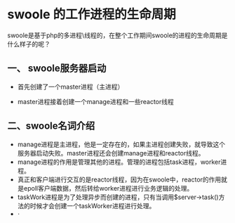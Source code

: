 # swoole 的工作进程的生命周期

swoole是基于php的多进程\线程的，在整个工作期间swoole的进程的生命周期是什么样子的呢？

## 一、 swoole服务器启动

* 首先创建了一个master进程（主进程）

* master进程接着创建一个manage进程和一些reactor线程



## 二、swoole名词介绍

* manage进程是主进程，他是一定存在的，如果主进程创建失败，就导致这个服务器启动失败。master进程还会创建manage进程和reactor线程。
* manage进程的作用是管理其他的进程。管理的进程包括task进程，worker进程。
* 真正和客户端进行交互的是reactor线程，因为在swoole中，reactor的作用就是epoll客户端数据，然后转给worker进程进行业务逻辑的处理。
* taskWork进程是为了处理异步而创建的进程，只有当调用$server->task()方法的时候才会创建一个taskWorker进程进行处理。
* ·

